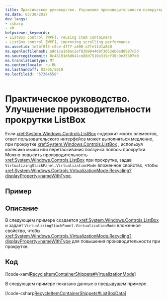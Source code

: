 ```yaml
---
title: Практическое руководство. Улучшение производительности прокрутки ListBox
ms.date: 03/30/2017
dev_langs:
- csharp
- vb
helpviewer_keywords:
- ListBox control [WPF], reusing item containers
- ListBox control [WPF], improving scrolling performance
ms.assetid: 1e2bf8f3-c8ce-47f7-a400-a7fe11d1a848
ms.openlocfilehash: a9d1ca1d8ac2ef830984408f3052eb0ed0987c5d
ms.sourcegitcommit: 0c48191d6d641ce88d7510e319cf38c0e35697d0
ms.translationtype: MT
ms.contentlocale: ru-RU
ms.lasthandoff: 03/05/2019
ms.locfileid: "57364558"
---
```

# <a name="how-to-improve-the-scrolling-performance-of-a-listbox"></a>Практическое руководство. Улучшение производительности прокрутки ListBox
Если <xref:System.Windows.Controls.ListBox> содержит много элементов, ответ пользовательского интерфейса может выполняться медленно, при прокрутке <xref:System.Windows.Controls.ListBox> , используя колесико мыши или перетаскивания ползунка полосы прокрутки. Можно повысить производительность <xref:System.Windows.Controls.ListBox> при прокрутке, задав `VirtualizingStackPanel.VirtualizationMode` вложенное свойство, чтобы <xref:System.Windows.Controls.VirtualizationMode.Recycling?displayProperty=nameWithType>.  
  
## <a name="example"></a>Пример  
  
## <a name="description"></a>Описание  
В следующем примере создается <xref:System.Windows.Controls.ListBox> и задает `VirtualizingStackPanel.VirtualizationMode` вложенное свойство, чтобы <xref:System.Windows.Controls.VirtualizationMode.Recycling?displayProperty=nameWithType> для повышения производительности при прокрутке.  
  
## <a name="code"></a>Код  
 [!code-xaml[RecycleItemContainerShippets#VirtualizationMode](~/samples/snippets/csharp/VS_Snippets_Wpf/RecycleItemContainerShippets/CSharp/Window1.xaml#virtualizationmode)]  
  
 В следующем примере показано данные в предыдущем примере.  
  
 [!code-csharp[RecycleItemContainerShippets#ListBoxData](~/samples/snippets/csharp/VS_Snippets_Wpf/RecycleItemContainerShippets/CSharp/Window1.xaml.cs#listboxdata)]
 

